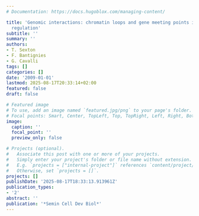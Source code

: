 ```yaml
---
# Documentation: https://docs.hugoblox.com/managing-content/

title: 'Genomic interactions: chromatin loops and gene meeting points in transcriptional
  regulation'
subtitle: ''
summary: ''
authors:
- T. Sexton
- F. Bantignies
- G. Cavalli
tags: []
categories: []
date: '2009-01-01'
lastmod: 2025-08-17T20:33:14+02:00
featured: false
draft: false

# Featured image
# To use, add an image named `featured.jpg/png` to your page's folder.
# Focal points: Smart, Center, TopLeft, Top, TopRight, Left, Right, BottomLeft, Bottom, BottomRight.
image:
  caption: ''
  focal_point: ''
  preview_only: false

# Projects (optional).
#   Associate this post with one or more of your projects.
#   Simply enter your project's folder or file name without extension.
#   E.g. `projects = ["internal-project"]` references `content/project/deep-learning/index.md`.
#   Otherwise, set `projects = []`.
projects: []
publishDate: '2025-08-17T18:33:13.913961Z'
publication_types:
- '2'
abstract: ''
publication: '*Semin Cell Dev Biol*'
---
```

